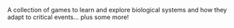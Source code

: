 A collection of games to learn and explore biological systems and how they adapt to critical events... plus some more!
